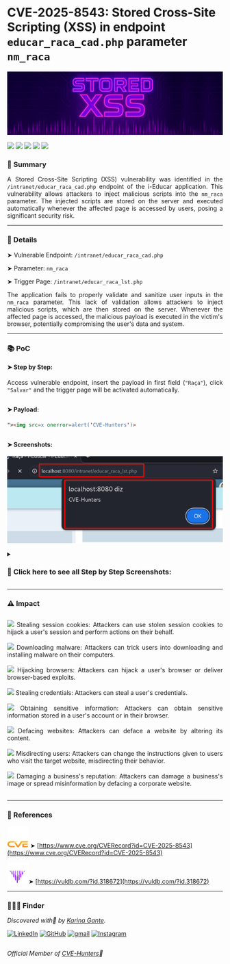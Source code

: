 # CVE-2025-8543: Stored Cross-Site Scripting (XSS) in endpoint `educar_raca_cad.php` parameter `nm_raca`

![](https://github.com/KarinaGante/KGSec/raw/main/CVEs/images/arts/storedXssBanner.png)


[![](https://img.shields.io/badge/🌸-CVE--2025--8543-dd53bc)](https://www.cve.org/CVERecord?id=CVE-2025-8543) ![](https://img.shields.io/badge/iEducar-Stored_XSS-291b3e) [![](https://img.shields.io/badge/💜-Found_by:_Karina_Gante-AA07FF)](https://karinagante.github.io/) ![](https://img.shields.io/badge/%F0%9F%92%A1-Moderate_Severity-ffd700) [![](https://img.shields.io/badge/🧬-Member_of:_CVE--Hunters-6407ab)](https://www.cvehunters.com/)

### 📝 Summary

<p align="justify">A Stored Cross-Site Scripting (XSS) vulnerability was identified in the <code>/intranet/educar_raca_cad.php</code> endpoint of the i-Educar application. This vulnerability allows attackers to inject malicious scripts into the <code>nm_raca</code> parameter. The injected scripts are stored on the server and executed automatically whenever the affected page is accessed by users, posing a significant security risk.</p>

---

### 🔎 Details

➤ Vulnerable Endpoint: `/intranet/educar_raca_cad.php`

➤ Parameter: `nm_raca`

➤ Trigger Page: `/intranet/educar_raca_lst.php`

<p align="justify">The application fails to properly validate and sanitize user inputs in the <code>nm_raca</code> parameter. This lack of validation allows attackers to inject malicious scripts, which are then stored on the server. Whenever the affected page is accessed, the malicious payload is executed in the victim's browser, potentially compromising the user's data and system.</p>

---

### 📚 PoC

#### ➤ Step by Step:

<p align="justify">Access vulnerable endpoint, insert the payload in first field (<code>"Raça"</code>), click <code>"Salvar"</code> and the trigger page will be activated automatically.</p>

##

#### ➤ Payload:

````html
"><img src=x onerror=alert('CVE-Hunters')>
````
##

#### ➤ Screenshots:

![](https://github.com/KarinaGante/KGSec/raw/main/CVEs/images/storedXss17.png)

<details>
<summary><h3>📂 Click here to see all Step by Step Screenshots:</h3></summary>
<br>

![](https://github.com/KarinaGante/KGSec/raw/main/CVEs/images/storedXss15.png)

<br>

![](https://github.com/KarinaGante/KGSec/raw/main/CVEs/images/storedXss16.png)

<br>

![](https://github.com/KarinaGante/KGSec/raw/main/CVEs/images/storedXss17.png)

</details>

----

### ⚠️ Impact

##

<p align="justify">
<img src="https://img.shields.io/badge/%E2%80%A2-dd53bc"> Stealing session cookies: Attackers can use stolen session cookies to hijack a user's session and perform actions on their behalf.<br><br>
<img src="https://img.shields.io/badge/%E2%80%A2-dd53bc"> Downloading malware: Attackers can trick users into downloading and installing malware on their computers.<br><br>
<img src="https://img.shields.io/badge/%E2%80%A2-dd53bc"> Hijacking browsers: Attackers can hijack a user's browser or deliver browser-based exploits.<br><br>
<img src="https://img.shields.io/badge/%E2%80%A2-dd53bc"> Stealing credentials: Attackers can steal a user's credentials.<br><br>
<img src="https://img.shields.io/badge/%E2%80%A2-dd53bc"> Obtaining sensitive information: Attackers can obtain sensitive information stored in a user's account or in their browser.<br><br>
<img src="https://img.shields.io/badge/%E2%80%A2-dd53bc"> Defacing websites: Attackers can deface a website by altering its content.<br><br>
<img src="https://img.shields.io/badge/%E2%80%A2-dd53bc"> Misdirecting users: Attackers can change the instructions given to users who visit the target website, misdirecting their behavior.<br><br>
<img src="https://img.shields.io/badge/%E2%80%A2-dd53bc"> Damaging a business's reputation: Attackers can damage a business's image or spread misinformation by defacing a corporate website.<br><br>
</p>

---

### 🔗 References

![](https://github.com/KarinaGante/KGSec/raw/main/CVEs/images/logos/cve.png) ➤ [https://www.cve.org/CVERecord?id=CVE-2025-8543](https://www.cve.org/CVERecord?id=CVE-2025-8543)

![](https://github.com/KarinaGante/KGSec/raw/main/CVEs/images/logos/vulDB.png)➤ [https://vuldb.com/?id.318672](https://vuldb.com/?id.318672)

---

### 🕵🏻‍♀️ Finder

*Discovered with💜 by [Karina Gante](https://karinagante.github.io/).* 

[![LinkedIn](https://skillicons.dev/icons?i=linkedin&theme=dark)](https://www.linkedin.com/in/karina-gante/)
[![GitHub](https://skillicons.dev/icons?i=github&theme=dark)](https://www.github.com/KarinaGante/)
[![gmail](https://skillicons.dev/icons?i=gmail&theme=dark)](mailto:karina.g@aluno.ifsp.edu.br)
[![Instagram](https://skillicons.dev/icons?i=instagram&theme=dark)](https://www.instagram.com/karinovisk02/)

##

*Official Member of [CVE-Hunters](https://www.cvehunters.com/)🏹*
